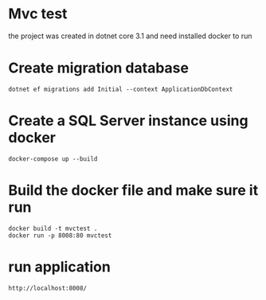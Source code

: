 # Mvc test
the project was created in dotnet core 3.1 and need installed docker to run


# Create migration database
```
dotnet ef migrations add Initial --context ApplicationDbContext
```

# Create a SQL Server instance using docker
```
docker-compose up --build
```

# Build the docker file and make sure it run

```
docker build -t mvctest .
docker run -p 8008:80 mvctest
```

# run application
```
http://localhost:8008/
```